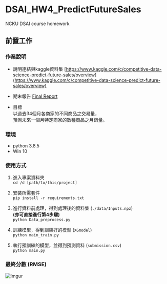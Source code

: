 # DSAI_HW4_PredictFutureSales
NCKU DSAI course homework

## 前置工作
### 作業說明
* 說明連結與kaggle資料集
[https://www.kaggle.com/c/competitive-data-science-predict-future-sales/overview](https://www.kaggle.com/c/competitive-data-science-predict-future-sales/overview)

* 期末報告
[Final Report](https://docs.google.com/document/d/1Mp7WYp4-e5scwGlABrtycoBrwPNWF5Msgc4EOa2OqDU/edit?usp=sharing)

* 目標\
以過去34個月各商家的不同商品之交易量，\
預測未來一個月特定商家的數種商品之月銷量。

### 環境
* python 3.8.5
* Win 10

### 使用方式
1. 進入專案資料夾\
`cd /d [path/to/this/project]` 

2. 安裝所需套件\
`pip install -r requirements.txt`

3. 進行資料前處理，得到處理後的資料集 (`./data/Inputs.npz`)\
   **(亦可直接進行第4步驟)**\
`python Data_preprocess.py`   

4. 訓練模型，得到訓練好的模型 (`XGmodel`)\
`python main_train.py`

5. 執行預訓練的模型，並得到預測資料 (`submission.csv`)\
`python main.py`

### 最終分數 (RMSE)
![Imgur](https://i.imgur.com/dFeuRl4.png)
